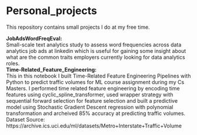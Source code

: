# Personal_projects
<p>This repository contains small projects I do at my free time.</p>
<strong>JobAdsWordFreqEval:</strong> <br />
Small-scale text analytics study to assess word frequencies across data analytics job ads at linkedin which is useful for gaining some insight about what are the common traits employers currently looking for data analytics roles.   <br />
<strong>Time-Related_Feature_Engineering:</strong> <br />
This in this notebook I built Time-Related Feature Engineering Pipelines with Python to predict traffic volumes for ML course assignment during my Cs Masters.  I performed time related feature engineering by encoding time features using cyclic_spline_transformer, used wrapper strategy with sequential forward selection for feature selection and built a predictive model using Stochastic Gradient Descent regression with polynomial transformation and archeived 85% accuracy at predicting traffic volumes. Dataset Source: https://archive.ics.uci.edu/ml/datasets/Metro+Interstate+Traffic+Volume

